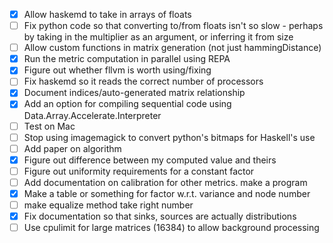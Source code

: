 - [x] Allow haskemd to take in arrays of floats
- [ ] Fix python code so that converting to/from floats isn't so slow - perhaps by taking in the multiplier as an argument, or inferring it from size
- [ ] Allow custom functions in matrix generation (not just hammingDistance)
- [x] Run the metric computation in parallel using REPA
- [x] Figure out whether fllvm is worth using/fixing
- [ ] Fix haskemd so it reads the correct number of processors
- [x] Document indices/auto-generated matrix relationship
- [x] Add an option for compiling sequential code using Data.Array.Accelerate.Interpreter
- [ ] Test on Mac
- [ ] Stop using imagemagick to convert python's bitmaps for Haskell's use
- [ ] Add paper on algorithm
- [x] Figure out difference between my computed value and theirs
- [ ] Figure out uniformity requirements for a constant factor
- [ ] Add documentation on calibration for other metrics. make a program
- [x] Make a table or something for factor w.r.t. variance and node number
- [ ] make equalize method take right number
- [x] Fix documentation so that sinks, sources are actually distributions
- [ ] Use cpulimit for large matrices (16384) to allow background processing
